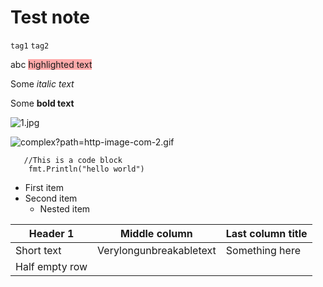 # Test note

`tag1` `tag2`

abc <span style="background-color: #ffaaaa">highlighted text</span>

Some _italic text_

Some **bold text**

![1.jpg](image/1.jpg)

![complex?path=http-image-com-2.gif](image/complex?path=http-image-com-2.gif)

```
   //This is a code block
    fmt.Println("hello world")
```

* First item
* Second item
    * Nested item

|Header 1      |Middle column          |Last column title|
|--------------|-----------------------|-----------------|
|Short text    |Verylongunbreakabletext|Something here   |
|Half empty row|                       |                 |

```

```
